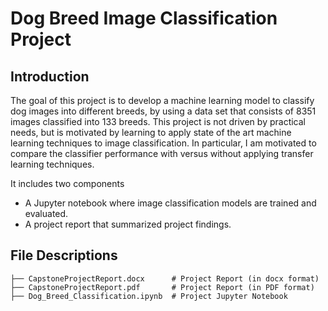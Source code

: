 # Dog Breed Image Classification Project

## Introduction

The goal of this project is to develop a machine learning model to classify dog images into different breeds, by using a data set that consists of 8351 images classified into 133 breeds. This project is not driven by practical needs, but is motivated by learning to apply state of the art machine learning techniques to image classification. In particular, I am motivated to compare the classifier performance with versus without applying transfer learning techniques.

It includes two components
* A Jupyter notebook where image classification models are trained and evaluated.
* A project report that summarized project findings.

## File Descriptions

```
├── CapstoneProjectReport.docx 		# Project Report (in docx format)
├── CapstoneProjectReport.pdf 		# Project Report (in PDF format)
├── Dog_Breed_Classification.ipynb 	# Project Jupyter Notebook
```

